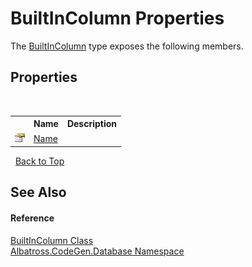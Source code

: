 # BuiltInColumn Properties
 

The <a href="5ACBCD3">BuiltInColumn</a> type exposes the following members.


## Properties
&nbsp;<table><tr><th></th><th>Name</th><th>Description</th></tr><tr><td>![Public property](media/pubproperty.gif "Public property")</td><td><a href="2C6BD47D">Name</a></td><td /></tr></table>&nbsp;
<a href="#builtincolumn-properties">Back to Top</a>

## See Also


#### Reference
<a href="5ACBCD3">BuiltInColumn Class</a><br /><a href="E11F5D98">Albatross.CodeGen.Database Namespace</a><br />